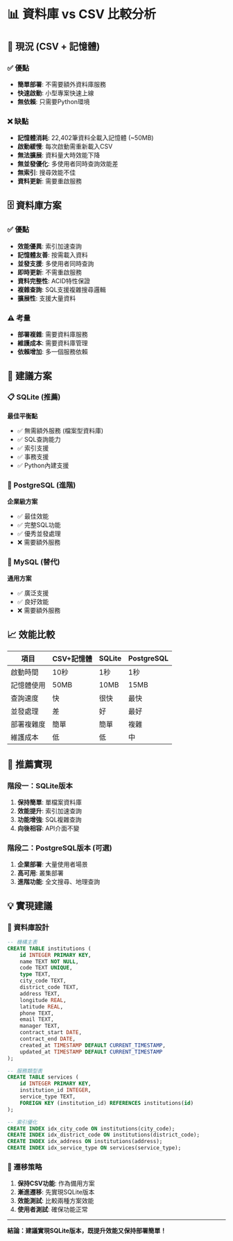 # 📊 資料庫 vs CSV 比較分析

## 🔄 現況 (CSV + 記憶體)

### ✅ 優點
- **簡單部署**: 不需要額外資料庫服務
- **快速啟動**: 小型專案快速上線
- **無依賴**: 只需要Python環境

### ❌ 缺點
- **記憶體消耗**: 22,402筆資料全載入記憶體 (~50MB)
- **啟動緩慢**: 每次啟動需重新載入CSV
- **無法擴展**: 資料量大時效能下降
- **無並發優化**: 多使用者同時查詢效能差
- **無索引**: 搜尋效能不佳
- **資料更新**: 需要重啟服務

## 🗄️ 資料庫方案

### ✅ 優點
- **效能優異**: 索引加速查詢
- **記憶體友善**: 按需載入資料
- **並發支援**: 多使用者同時查詢
- **即時更新**: 不需重啟服務
- **資料完整性**: ACID特性保證
- **複雜查詢**: SQL支援複雜搜尋邏輯
- **擴展性**: 支援大量資料

### ⚠️ 考量
- **部署複雜**: 需要資料庫服務
- **維護成本**: 需要資料庫管理
- **依賴增加**: 多一個服務依賴

## 🎯 建議方案

### 📋 SQLite (推薦)
**最佳平衡點**
- ✅ 無需額外服務 (檔案型資料庫)
- ✅ SQL查詢能力
- ✅ 索引支援
- ✅ 事務支援
- ✅ Python內建支援

### 🚀 PostgreSQL (進階)
**企業級方案**
- ✅ 最佳效能
- ✅ 完整SQL功能
- ✅ 優秀並發處理
- ❌ 需要額外服務

### 🔧 MySQL (替代)
**通用方案**
- ✅ 廣泛支援
- ✅ 良好效能
- ❌ 需要額外服務

## 📈 效能比較

| 項目 | CSV+記憶體 | SQLite | PostgreSQL |
|------|------------|--------|------------|
| 啟動時間 | 10秒 | 1秒 | 1秒 |
| 記憶體使用 | 50MB | 10MB | 15MB |
| 查詢速度 | 快 | 很快 | 最快 |
| 並發處理 | 差 | 好 | 最好 |
| 部署複雜度 | 簡單 | 簡單 | 複雜 |
| 維護成本 | 低 | 低 | 中 |

## 🎯 推薦實現

### 階段一：SQLite版本
1. **保持簡單**: 單檔案資料庫
2. **效能提升**: 索引加速查詢
3. **功能增強**: SQL複雜查詢
4. **向後相容**: API介面不變

### 階段二：PostgreSQL版本 (可選)
1. **企業部署**: 大量使用者場景
2. **高可用**: 叢集部署
3. **進階功能**: 全文搜尋、地理查詢

## 💡 實現建議

### 🔧 資料庫設計
```sql
-- 機構主表
CREATE TABLE institutions (
    id INTEGER PRIMARY KEY,
    name TEXT NOT NULL,
    code TEXT UNIQUE,
    type TEXT,
    city_code TEXT,
    district_code TEXT,
    address TEXT,
    longitude REAL,
    latitude REAL,
    phone TEXT,
    email TEXT,
    manager TEXT,
    contract_start DATE,
    contract_end DATE,
    created_at TIMESTAMP DEFAULT CURRENT_TIMESTAMP,
    updated_at TIMESTAMP DEFAULT CURRENT_TIMESTAMP
);

-- 服務類型表
CREATE TABLE services (
    id INTEGER PRIMARY KEY,
    institution_id INTEGER,
    service_type TEXT,
    FOREIGN KEY (institution_id) REFERENCES institutions(id)
);

-- 索引優化
CREATE INDEX idx_city_code ON institutions(city_code);
CREATE INDEX idx_district_code ON institutions(district_code);
CREATE INDEX idx_address ON institutions(address);
CREATE INDEX idx_service_type ON services(service_type);
```

### 🚀 遷移策略
1. **保持CSV功能**: 作為備用方案
2. **漸進遷移**: 先實現SQLite版本
3. **效能測試**: 比較兩種方案效能
4. **使用者測試**: 確保功能正常

---

**結論：建議實現SQLite版本，既提升效能又保持部署簡單！**